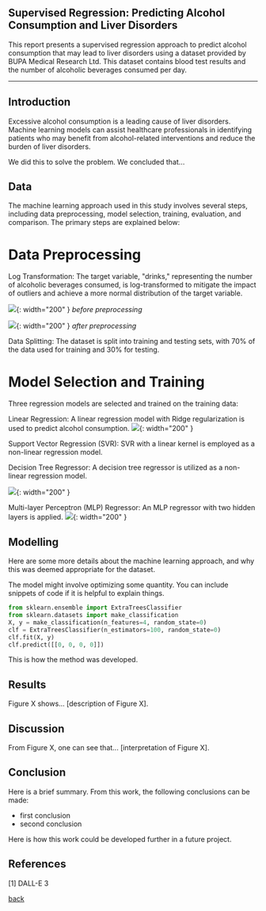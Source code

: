 ## Supervised Regression: Predicting Alcohol Consumption and Liver Disorders

This report presents a supervised regression approach to predict alcohol consumption that may lead to liver disorders using a dataset provided by BUPA Medical Research Ltd. This dataset contains blood test results and the number of alcoholic beverages consumed per day.
***

## Introduction 

Excessive alcohol consumption is a leading cause of liver disorders. Machine learning models can assist healthcare professionals in identifying patients who may benefit from alcohol-related interventions and reduce the burden of liver disorders.

We did this to solve the problem. We concluded that...

## Data

The machine learning approach used in this study involves several steps, including data preprocessing, model selection, training, evaluation, and comparison. The primary steps are explained below:

# Data Preprocessing

Log Transformation: The target variable, "drinks," representing the number of alcoholic beverages consumed, is log-transformed to mitigate the impact of outliers and achieve a more normal distribution of the target variable.

![](assets/IMG/before.png){: width="200" }
*before preprocessing*

![](assets/IMG/preprocess.png){: width="200" }
*after preprocessing*

Data Splitting: The dataset is split into training and testing sets, with 70% of the data used for training and 30% for testing.

# Model Selection and Training

Three regression models are selected and trained on the training data:

Linear Regression: A linear regression model with Ridge regularization is used to predict alcohol consumption.
![](assets/IMG/linear.png){: width="200" }

Support Vector Regression (SVR): SVR with a linear kernel is employed as a non-linear regression model.

Decision Tree Regressor: A decision tree regressor is utilized as a non-linear regression model.

![](assets/IMG/svr.png){: width="200" }

Multi-layer Perceptron (MLP) Regressor: An MLP regressor with two hidden layers is applied.
![](assets/IMG/neural.png){: width="200" }


## Modelling

Here are some more details about the machine learning approach, and why this was deemed appropriate for the dataset. 

The model might involve optimizing some quantity. You can include snippets of code if it is helpful to explain things.

```python
from sklearn.ensemble import ExtraTreesClassifier
from sklearn.datasets import make_classification
X, y = make_classification(n_features=4, random_state=0)
clf = ExtraTreesClassifier(n_estimators=100, random_state=0)
clf.fit(X, y)
clf.predict([[0, 0, 0, 0]])
```

This is how the method was developed.

## Results

Figure X shows... [description of Figure X].

## Discussion

From Figure X, one can see that... [interpretation of Figure X].

## Conclusion

Here is a brief summary. From this work, the following conclusions can be made:
* first conclusion
* second conclusion

Here is how this work could be developed further in a future project.

## References
[1] DALL-E 3

[back](./)

